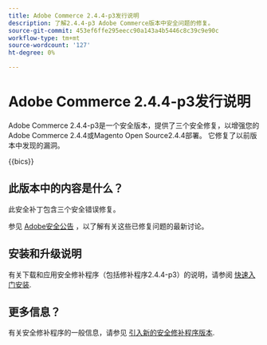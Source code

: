 ```yaml
---
title: Adobe Commerce 2.4.4-p3发行说明
description: 了解2.4.4-p3 Adobe Commerce版本中安全问题的修复。
source-git-commit: 453ef6ffe295eecc90a143a4b5446c8c39c9e90c
workflow-type: tm+mt
source-wordcount: '127'
ht-degree: 0%

---
```



# Adobe Commerce 2.4.4-p3发行说明

Adobe Commerce 2.4.4-p3是一个安全版本，提供了三个安全修复，以增强您的Adobe Commerce 2.4.4或Magento Open Source2.4.4部署。 它修复了以前版本中发现的漏洞。

{{bics}}

## 此版本中的内容是什么？

此安全补丁包含三个安全错误修复。

参见 [Adobe安全公告](https://helpx.adobe.com/security/products/magento/apsb23-17.html) ，以了解有关这些已修复问题的最新讨论。

## 安装和升级说明

有关下载和应用安全修补程序（包括修补程序2.4.4-p3）的说明，请参阅 [快速入门安装](../../../installation/composer.md).

## 更多信息？

有关安全修补程序的一般信息，请参见 [引入新的安全修补程序版本](https://community.magento.com/t5/Magento-DevBlog/Introducing-the-New-Security-Patch-Release/ba-p/141287).
